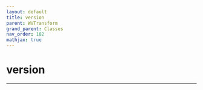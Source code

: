 ```yaml
---
layout: default
title: version
parent: WVTransform
grand_parent: Classes
nav_order: 182
mathjax: true
---
```


#  version




---

